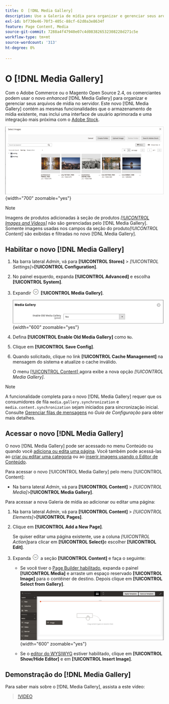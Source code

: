 ```yaml
---
title: O  [!DNL Media Gallery]
description: Use a Galeria de mídia para organizar e gerenciar seus arquivos de mídia no servidor.
exl-id: bf730e46-70f3-405c-88cf-62d0a3e8634f
feature: Page Content, Media
source-git-commit: 7288a4f47940e07c4d083826532308228d271c5e
workflow-type: tm+mt
source-wordcount: '313'
ht-degree: 0%

---
```


# O [!DNL Media Gallery]

Com o Adobe Commerce ou o Magento Open Source 2.4, os comerciantes podem usar o novo _enhanced_ [!DNL Media Gallery] para organizar e gerenciar seus arquivos de mídia no servidor. Este novo [!DNL Media Gallery] contém as mesmas funcionalidades que o armazenamento de mídia existente, mas inclui uma interface de usuário aprimorada e uma integração mais próxima com o [Adobe Stock][adobe-stock].

![Imagens exibidas na grade da Galeria de Mídia](./assets/media-gallery-grid.png){width="700" zoomable="yes"}

>[!NOTE]
>
>Imagens de produtos adicionadas à seção de produtos [_[!UICONTROL Images and Videos]_](../catalog/product-image.md#upload-an-image) não são gerenciadas pelo [!DNL Media Gallery]. Somente imagens usadas nos campos da seção do produto&#x200B;_[!UICONTROL Content]_ são exibidas e filtradas no novo [!DNL Media Gallery].

## Habilitar o novo [!DNL Media Gallery]

1. Na barra lateral _Admin_, vá para **[!UICONTROL Stores]** > _[!UICONTROL Settings]_>**[!UICONTROL Configuration]**.

1. No painel esquerdo, expanda **[!UICONTROL Advanced]** e escolha **[!UICONTROL System]**.

1. Expandir ![Seletor de expansão](../assets/icon-display-expand.png) **[!UICONTROL Media Gallery]**.

   ![Configuração avançada - [!DNL Media Gallery]](./assets/system-media-gallery.png){width="600" zoomable="yes"}

1. Defina **[!UICONTROL Enable Old Media Gallery]** como `No`.

1. Clique em **[!UICONTROL Save Config]**.

1. Quando solicitado, clique no link **[!UICONTROL Cache Management]** na mensagem do sistema e atualize o cache inválido.

   O menu [[!UICONTROL Content] ](/help/content-design/content-menu.md) agora exibe a nova opção _[!UICONTROL Media Gallery]_.

>[!NOTE]
>
>A funcionalidade completa para o novo [!DNL Media Gallery] requer que os consumidores de fila `media.gallery.synchronization` e `media.content.synchronization` sejam iniciados para sincronização inicial. Consulte [Gerenciar filas de mensagens](https://experienceleague.adobe.com/docs/commerce-operations/configuration-guide/message-queues/manage-message-queues.html) no _Guia de Configuração_ para obter mais detalhes.

## Acessar o novo [!DNL Media Gallery]

O novo [!DNL Media Gallery] pode ser acessado no menu Conteúdo ou quando você [adiciona ou edita uma página](/help/content-design/page-add.md). Você também pode acessá-las ao [criar ou editar uma categoria](/help/catalog/category-create.md) ou ao [inserir imagens usando o Editor de Conteúdo](/help/content-design/editor-insert-image.md).

Para acessar o novo [!UICONTROL Media Gallery] pelo menu [!UICONTROL Content]:

- Na barra lateral _Admin_, vá para **[!UICONTROL Content]** > _[!UICONTROL Media]_>**[!UICONTROL Media Gallery]**.

Para acessar a nova Galeria de mídia ao adicionar ou editar uma página:

1. Na barra lateral _Admin_, vá para **[!UICONTROL Content]** > _[!UICONTROL Elements]_>**[!UICONTROL Pages]**.

1. Clique em **[!UICONTROL Add a New Page]**.

   Se quiser editar uma página existente, use a coluna _[!UICONTROL Action]_&#x200B;para clicar em **[!UICONTROL Select]**&#x200B;e escolher **[!UICONTROL Edit]**.

1. Expanda ![Seletor de expansão](../assets/icon-display-expand.png) a seção **[!UICONTROL Content]** e faça o seguinte:

   - Se você tiver o [Page Builder habilitado](../page-builder/setup.md), expanda o painel **[!UICONTROL Media]** e arraste um espaço reservado **[!UICONTROL Image]** para o contêiner de destino. Depois clique em **[!UICONTROL Select from Gallery]**.

     ![Arraste a imagem para o estágio](./assets/pb-media-image-drag.png){width="600" zoomable="yes"}

   - Se o [editor do WYSIWYG](/help/content-design/editor.md) estiver habilitado, clique em **[!UICONTROL Show/Hide Editor]** e em **[!UICONTROL Insert Image]**.

## Demonstração do [!DNL Media Gallery]

Para saber mais sobre o [!DNL Media Gallery], assista a este vídeo:

>[!VIDEO](https://video.tv.adobe.com/v/343785?quality=12&learn=on)

[adobe-stock]: https://stock.adobe.com

